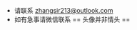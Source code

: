  - 请联系 zhangsir213@outlook.com
 - 如有急事请微信联系
== 头像并非情头 ==
<!---
ZhangSir213/ZhangSir213 is a ✨ special ✨ repository because its `README.md` (this file) appears on your GitHub profile.
You can click the Preview link to take a look at your changes.
--->
